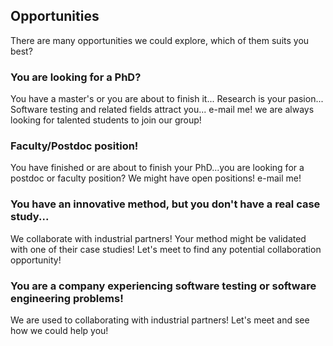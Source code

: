 ## Opportunities

There are many opportunities we could explore, which of them suits you best?

### You are looking for a PhD?

You have a master's or you are about to finish it... Research is your pasion... Software testing and related fields attract you... e-mail me! we are always looking for talented students to join our group!

### Faculty/Postdoc position!

You have finished or are about to finish your PhD...you are looking for a postdoc or faculty position? We might have open positions! e-mail me!

### You have an innovative method, but you don't have a real case study...

We collaborate with industrial partners! Your method might be validated with one of their case studies! Let's meet to find any potential collaboration opportunity!

### You are a company experiencing software testing or software engineering problems!

We are used to collaborating with industrial partners! Let's meet and see how we could help you!

